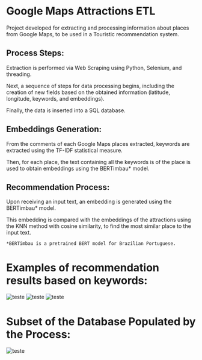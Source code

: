 # Google Maps Attractions ETL

Project developed for extracting and processing information about places from Google Maps, to be used in a Touristic recommendation system.

## Process Steps:
Extraction is performed via Web Scraping using Python, Selenium, and threading.

Next, a sequence of steps for data processing begins, including the creation of new fields based on the obtained information (latitude, longitude, keywords, and embeddings).

Finally, the data is inserted into a SQL database.

## Embeddings Generation:
From the comments of each Google Maps places extracted, keywords are extracted using the TF-IDF statistical measure.

Then, for each place, the text containing all the keywords is of the place is used to obtain embeddings using the BERTimbau* model.

## Recommendation Process:
Upon receiving an input text, an embedding is generated using the BERTimbau* model.

This embedding is compared with the embeddings of the attractions using the KNN method with cosine similarity, to find the most similar place to the input text.


``` *BERTimbau is a pretrained BERT model for Brazilian Portuguese. ```

# Examples of recommendation results based on keywords:
![teste](https://i.imgur.com/LtcgeLe.png) ![teste](https://i.imgur.com/opKr1My.png) ![teste](https://i.imgur.com/u2iTjcq.png)

# Subset of the Database Populated by the Process:
![teste](https://i.imgur.com/IcwgRyG.png)
